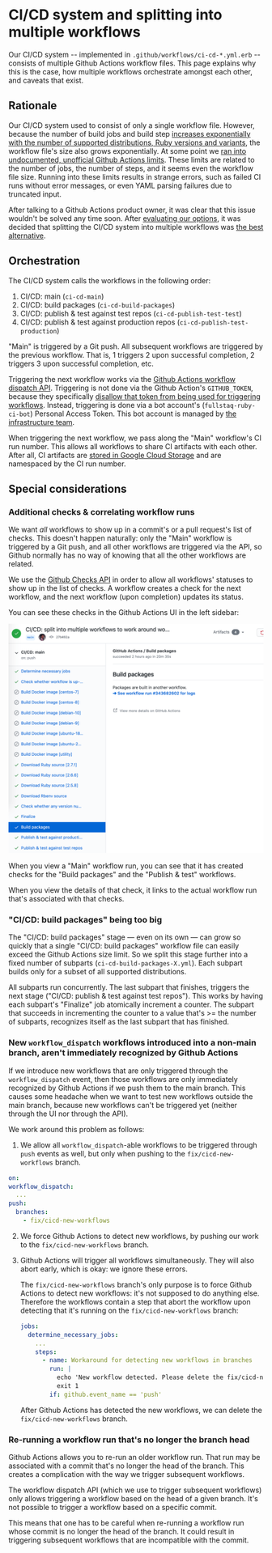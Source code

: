 # CI/CD system and splitting into multiple workflows

Our CI/CD system -- implemented in `.github/workflows/ci-cd-*.yml.erb` -- consists of multiple Github Actions workflow files. This page explains why this is the case, how multiple workflows orchestrate amongst each other, and caveats that exist.

## Rationale

Our CI/CD system used to consist of only a single workflow file. However, because the number of build jobs and build step [increases exponentially with the number of supported distributions, Ruby versions and variants](build-workflow-management.md), the workflow file's size also grows exponentially. At some point we [ran into undocumented, unofficial Github Actions limits](https://github.com/fullstaq-labs/fullstaq-ruby-server-edition/issues/62). These limits are related to the number of jobs, the number of steps, and it seems even the workflow file size. Running into these limits results in strange errors, such as failed CI runs without error messages, or even YAML parsing failures due to truncated input.

After talking to a Github Actions product owner, it was clear that this issue wouldn't be solved any time soon. After [evaluating our options](https://github.com/fullstaq-labs/fullstaq-ruby-server-edition/issues/62#issuecomment-704746817), it was decided that splitting the CI/CD system into multiple workflows was [the best alternative](https://github.com/fullstaq-labs/fullstaq-ruby-server-edition/issues/62#issuecomment-707610620).

## Orchestration

The CI/CD system calls the workflows in the following order:

 1. CI/CD: main (`ci-cd-main`)
 2. CI/CD: build packages (`ci-cd-build-packages`)
 3. CI/CD: publish & test against test repos (`ci-cd-publish-test-test`)
 4. CI/CD: publish & test against production repos (`ci-cd-publish-test-production`)

"Main" is triggered by a Git push. All subsequent workflows are triggered by the previous workflow. That is, 1 triggers 2 upon successful completion, 2 triggers 3 upon successful completion, etc.

Triggering the next workflow works via the [Github Actions workflow dispatch API](https://docs.github.com/en/free-pro-team@latest/actions/managing-workflow-runs/manually-running-a-workflow). Triggering is not done via the Github Action's `GITHUB_TOKEN`, because they specifically [disallow that token from being used for triggering workflows](https://docs.github.com/en/free-pro-team@latest/actions/reference/events-that-trigger-workflows#triggering-new-workflows-using-a-personal-access-token). Instead, triggering is done via a bot account's (`fullstaq-ruby-ci-bot`) Personal Access Token. This bot account is managed by [the infrastructure team](https://github.com/fullstaq-labs/fullstaq-ruby-infra).

When triggering the next workflow, we pass along the "Main" workflow's CI run number. This allows all workflows to share CI artifacts with each other. After all, CI artifacts are [stored in Google Cloud Storage](ci-cd-resumption.md) and are namespaced by the CI run number.

## Special considerations

### Additional checks & correlating workflow runs

We want _all_ workflows to show up in a commit's or a pull request's list of checks. This doesn't happen naturally: only the "Main" workflow is triggered by a Git push, and all other workflows are triggered via the API, so Github normally has no way of knowing that all the other workflows are related.

We use the [Github Checks API](https://docs.github.com/en/free-pro-team@latest/rest/reference/checks) in order to allow all workflows' statuses to show up in the list of checks. A workflow creates a check for the next workflow, and the next workflow (upon completion) updates its status.

You can see these checks in the Github Actions UI in the left sidebar:

![](github-actions-checks.png)

When you view a "Main" workflow run, you can see that it has created checks for the "Build packages" and the "Publish & test" workflows.

When you view the details of that check, it links to the actual workflow run that's associated with that checks.

### "CI/CD: build packages" being too big

The "CI/CD: build packages" stage — even on its own — can grow so quickly that a single "CI/CD: build packages" workflow file can easily exceed the Github Actions size limit. So we split this stage further into a fixed number of subparts (`ci-cd-build-packages-X.yml`). Each subpart builds only for a subset of all supported distributions.

All subparts run concurrently. The last subpart that finishes, triggers the next stage ("CI/CD: publish & test against test repos"). This works by having each subpart's "Finalize" job atomically increment a counter. The subpart that succeeds in incrementing the counter to a value that's >= the number of subparts, recognizes itself as the last subpart that has finished.

### New `workflow_dispatch` workflows introduced into a non-main branch, aren't immediately recognized by Github Actions

If we introduce new workflows that are only triggered through the `workflow_dispatch` event, then those workflows are only immediately recognized by Github Actions if we push them to the main branch. This causes some headache when we want to test new workflows outside the main branch, because new workflows can't be triggered yet (neither through the UI nor through the API).

We work around this problem as follows:

 1. We allow all `workflow_dispatch`-able workflows to be triggered through `push` events as well, but only when pushing to the `fix/cicd-new-workflows` branch.

   ~~~yaml
   on:
   workflow_dispatch:
     ...
   push:
     branches:
       - fix/cicd-new-workflows
   ~~~

 2. We force Github Actions to detect new workflows, by pushing our work to the `fix/cicd-new-workflows` branch.

 3. Github Actions will trigger all workflows simultaneously. They will also abort early, which is okay: we ignore these errors.

    The `fix/cicd-new-workflows` branch's only purpose is to force Github Actions to detect new workflows: it's not supposed to do anything else. Therefore the workflows contain a step that abort the workflow upon detecting that it's running on the `fix/cicd-new-workflows` branch:

    ~~~yaml
    jobs:
      determine_necessary_jobs:
        ...
        steps:
          - name: Workaround for detecting new workflows in branches
            run: |
              echo 'New workflow detected. Please delete the fix/cicd-new-workflows branch now.'
              exit 1
            if: github.event_name == 'push'
    ~~~

    After Github Actions has detected the new workflows, we can delete the `fix/cicd-new-workflows` branch.

### Re-running a workflow run that's no longer the branch head

Github Actions allows you to re-run an older workflow run. That run may be associated with a commit that's no longer the head of the branch. This creates a complication with the way we trigger subsequent workflows.

The workflow dispatch API (which we use to trigger subsequent workflows) only allows triggering a workflow based on the head of a given branch. It's not possible to trigger a workflow based on a specific commit.

This means that one has to be careful when re-running a workflow run whose commit is no longer the head of the branch. It could result in triggering subsequent workflows that are incompatible with the commit.
